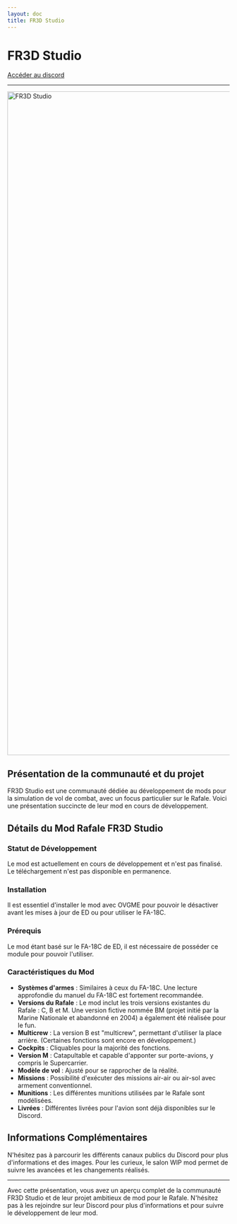 ```yaml
---
layout: doc
title: FR3D Studio
---
```


# FR3D Studio

[Accéder au discord](https://discord.gg/xXnqdBTE2J)

---
<img src="https://media.discordapp.net/attachments/1229354270415913021/1230827032804589618/Armement_Rafale_FR3D.png?ex=666ebe00&is=666d6c80&hm=2358dec3321a3a9d201f8a8425eab797e6d8407275b9686ee764328046a60e4a&=&format=webp&quality=lossless" alt="FR3D Studio" width="1500" style="display: block; margin-left: auto; margin-right: auto;"/>

## Présentation de la communauté et du projet

FR3D Studio est une communauté dédiée au développement de mods pour la simulation de vol de combat, avec un focus particulier sur le Rafale. Voici une présentation succincte de leur mod en cours de développement.

## Détails du Mod Rafale FR3D Studio

### Statut de Développement

Le mod est actuellement en cours de développement et n'est pas finalisé. Le téléchargement n'est pas disponible en permanence. 

### Installation

Il est essentiel d'installer le mod avec OVGME pour pouvoir le désactiver avant les mises à jour de ED ou pour utiliser le FA-18C. 

### Prérequis

Le mod étant basé sur le FA-18C de ED, il est nécessaire de posséder ce module pour pouvoir l'utiliser.

### Caractéristiques du Mod

- **Systèmes d'armes** : Similaires à ceux du FA-18C. Une lecture approfondie du manuel du FA-18C est fortement recommandée.
- **Versions du Rafale** : Le mod inclut les trois versions existantes du Rafale : C, B et M. Une version fictive nommée BM (projet initié par la Marine Nationale et abandonné en 2004) a également été réalisée pour le fun.
- **Multicrew** : La version B est "multicrew", permettant d'utiliser la place arrière. (Certaines fonctions sont encore en développement.)
- **Cockpits** : Cliquables pour la majorité des fonctions.
- **Version M** : Catapultable et capable d'apponter sur porte-avions, y compris le Supercarrier.
- **Modèle de vol** : Ajusté pour se rapprocher de la réalité.
- **Missions** : Possibilité d'exécuter des missions air-air ou air-sol avec armement conventionnel.
- **Munitions** : Les différentes munitions utilisées par le Rafale sont modélisées.
- **Livrées** : Différentes livrées pour l'avion sont déjà disponibles sur le Discord.

## Informations Complémentaires

N'hésitez pas à parcourir les différents canaux publics du Discord pour plus d'informations et des images. Pour les curieux, le salon WIP mod permet de suivre les avancées et les changements réalisés.

---


Avec cette présentation, vous avez un aperçu complet de la communauté FR3D Studio et de leur projet ambitieux de mod pour le Rafale. N'hésitez pas à les rejoindre sur leur Discord pour plus d'informations et pour suivre le développement de leur mod.